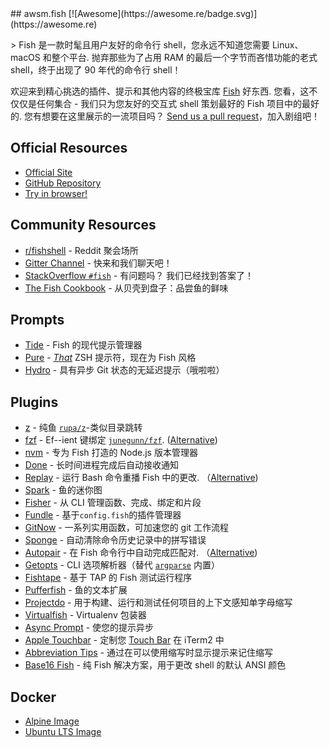 <div class="github-widget" data-repo="jorgebucaran/awsm.fish"></div>
## awsm.fish [![Awesome](https://awesome.re/badge.svg)](https://awesome.re)

 &gt; Fish 是一款时髦且用户友好的命令行 shell，您永远不知道您需要 Linux、macOS 和整个平台. 抛弃那些为了占用 RAM 的最后一个字节而吝惜功能的老式 shell，终于出现了 90 年代的命令行 shell！

欢迎来到精心挑选的插件、提示和其他内容的终极宝库 [Fish](https://fishshell.com/) 好东西. 您看，这不仅仅是任何集合 - 我们只为您友好的交互式 shell 策划最好的 Fish 项目中的最好的. 您有想要在这里展示的一流项目吗？ [Send us a pull request](https://github.com/jorgebucaran/awesome-fish/fork)，加入剧组吧！

## Official Resources

- [Official Site](https://fishshell.com)
- [GitHub Repository](https://github.com/fish-shell/fish-shell)
- [Try in browser!](https://rootnroll.com/d/fish-shell/) 

## Community Resources

- [r/fishshell](https://www.reddit.com/r/fishshell) - Reddit 聚会场所
- [Gitter Channel](https://gitter.im/fish-shell/fish-shell) - 快来和我们聊天吧！
- [StackOverflow `#fish`](https://stackoverflow.com/questions/tagged/fish)  - 有问题吗？ 我们已经找到答案了！
- [The Fish Cookbook](https://github.com/jorgebucaran/cookbook.fish) - 从贝壳到盘子：品尝鱼的鲜味 

## Prompts

- [Tide](https://github.com/IlanCosman/tide) - Fish 的现代提示管理器
- [Pure](https://github.com/rafaelrinaldi/pure) - [_That_](https://github.com/sindresorhus/pure) ZSH 提示符，现在为 Fish 风格
- [Hydro](https://github.com/jorgebucaran/hydro) - 具有异步 Git 状态的无延迟提示（哦啦啦）

## Plugins

- [z](https://github.com/jethrokuan/z) - 纯鱼 [`rupa/z`](https://github.com/rupa/z)-类似目录跳转
- [fzf](https://github.com/PatrickF1/fzf.fish) - Ef--ient 键绑定 [`junegunn/fzf`](https://github.com/junegunn/fzf). ([Alternative](https://github.com/jethrokuan/fzf))
- [nvm](https://github.com/jorgebucaran/nvm.fish) - 专为 Fish 打造的 Node.js 版本管理器
- [Done](https://github.com/franciscolourenco/done) - 长时间进程完成后自动接收通知
- [Replay](https://github.com/jorgebucaran/replay.fish)  - 运行 Bash 命令重播 Fish 中的更改.  （[Alternative](https://github.com/edc/bass))
- [Spark](https://github.com/jorgebucaran/spark.fish) - 鱼的迷你图
- [Fisher](https://github.com/jorgebucaran/fisher) - 从 CLI 管理函数、完成、绑定和片段
- [Fundle](https://github.com/danhper/fundle) - 基于`config.fish`的插件管理器
- [GitNow](https://github.com/joseluisq/gitnow) - 一系列实用函数，可加速您的 git 工作流程
- [Sponge](https://github.com/meaningful-ooo/sponge) - 自动清除命令历史记录中的拼写错误
- [Autopair](https://github.com/jorgebucaran/autopair.fish)  - 在 Fish 命令行中自动完成匹配对.  （[Alternative](https://github.com/laughedelic/pisces))
- [Getopts](https://github.com/jorgebucaran/getopts.fish) - CLI 选项解析器（替代 [`argparse`](https://fishshell.com/docs/current/cmds/argparse.html) 内置）
- [Fishtape](https://github.com/jorgebucaran/fishtape) - 基于 TAP 的 Fish 测试运行程序
- [Pufferfish](https://github.com/nickeb96/puffer-fish) - 鱼的文本扩展
- [Projectdo](https://github.com/paldepind/projectdo) - 用于构建、运行和测试任何项目的上下文感知单字母缩写
- [Virtualfish](https://github.com/adambrenecki/virtualfish) - Virtualenv 包装器
- [Async Prompt](https://github.com/acomagu/fish-async-prompt) - 使您的提示异步
- [Apple Touchbar](https://github.com/rodrigobdz/fish-apple-touchbar) - 定制您 [Touch Bar](https://developer.apple.com/design/human-interface-guidelines/macos/touch-bar/touch-bar-overview) 在 iTerm2 中
- [Abbreviation Tips](https://github.com/Gazorby/fish-abbreviation-tips) - 通过在可以使用缩写时显示提示来记住缩写
- [Base16 Fish](https://github.com/FabioAntunes/base16-fish-shell) - 纯 Fish 解决方案，用于更改 shell 的默认 ANSI 颜色

## Docker

- [Alpine Image](https://hub.docker.com/r/purefish/docker-fish)
- [Ubuntu LTS Image](https://hub.docker.com/r/dideler/fish-shell)
